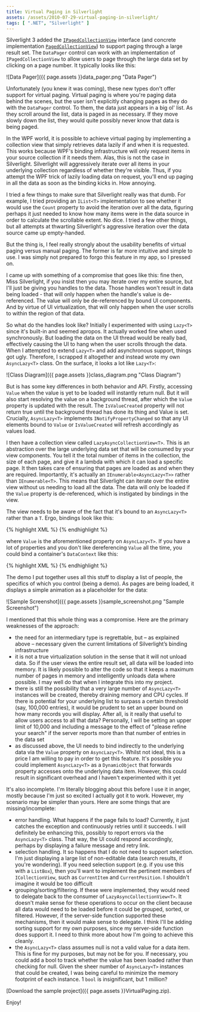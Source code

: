```yaml
---
title: Virtual Paging in Silverlight
assets: /assets/2010-07-29-virtual-paging-in-silverlight/
tags: [ ".NET", "Silverlight" ]
---
```

Silverlight 3 added the [`IPagedCollectionView`](http://msdn.microsoft.com/en-us/library/system.componentmodel.ipagedcollectionview%28VS.95%29.aspx) interface (and concrete implementation [`PagedCollectionView`](http://msdn.microsoft.com/en-us/library/system.windows.data.pagedcollectionview%28VS.95%29.aspx)) to support paging through a large result set. The `DataPager` control can work with an implementation of `IPagedCollectionView` to allow users to page through the large data set by clicking on a page number. It typically looks like this:

![Data Pager]({{ page.assets }}data_pager.png "Data Pager")

Unfortunately (you knew it was coming), these new types don't offer support for virtual paging. Virtual paging is where you're paging data behind the scenes, but the user isn't explicitly changing pages as they do with the `DataPager` control. To them, the data just appears in a big ol' list. As they scroll around the list, data is paged in as necessary. If they move slowly down the list, they would quite possibly never know that data is being paged.

In the WPF world, it is possible to achieve virtual paging by implementing a collection view that simply retrieves data lazily if and when it is requested. This works because WPF's binding infrastructure will only request items in your source collection if it needs them. Alas, this is not the case in Silverlight. Silverlight will aggressively iterate over all items in your underlying collection regardless of whether they're visible. Thus, if you attempt the WPF trick of lazily loading data on request, you'll end up paging in all the data as soon as the binding kicks in. How annoying.

I tried a few things to make sure that Silverlight really was that dumb. For example, I tried providing an `IList<T>` implementation to see whether it would use the `Count` property to avoid the iteration over all the data, figuring perhaps it just needed to know how many items were in the data source in order to calculate the scrollable extent. No dice. I tried a few other things, but all attempts at thwarting Silverlight's aggressive iteration over the data source came up empty-handed.

But the thing is, I feel really strongly about the usability benefits of virtual paging versus manual paging. The former is far more intuitive and simple to use. I was simply not prepared to forgo this feature in my app, so I pressed on.

I came up with something of a compromise that goes like this: fine then, Miss Silverlight, if you insist then you may iterate over my entire source, but I'll just be giving you handles to the data. Those handles won't result in data being loaded - that will only happen when the handle's value is de-referenced. The value will only be de-referenced by bound UI components. And by virtue of UI virtualization, that will only happen when the user scrolls to within the region of that data.

So what do the handles look like? Initially I experimented with using `Lazy<T>` since it's built-in and seemed apropos. It actually worked fine when used synchronously. But loading the data on the UI thread would be really bad, effectively causing the UI to hang when the user scrolls through the data. When I attempted to extend `Lazy<T>` and add asynchronous support, things got ugly. Therefore, I scrapped it altogether and instead wrote my own `AsyncLazy<T>` class. On the surface, it looks a lot like `Lazy<T>`:

![Class Diagram]({{ page.assets }}class_diagram.png "Class Diagram")

But is has some key differences in both behavior and API. Firstly, accessing `Value` when the value is yet to be loaded will instantly return null. But it will also start resolving the value on a background thread, after which the `Value` property is updated with the result. The `IsValueCreated` property will not return true until the background thread has done its thing and Value is set. Crucially, `AsyncLazy<T>` implements `INotifyPropertyChanged` so that any UI elements bound to `Value` or `IsValueCreated` will refresh accordingly as values load.

I then have a collection view called `LazyAsyncCollectionView<T>`. This is an abstraction over the large underlying data set that will be consumed by your view components. You tell it the total number of items in the collection, the size of each page, and give it a lambda with which it can load a specific page. It then takes care of ensuring that pages are loaded as and when they are required. Importantly, it's actually an `IEnumerable<AsyncLazy<T>>` rather than `IEnumerable<T>`. This means that Silverlight can iterate over the entire view without us needing to load all the data. The data will only be loaded if the `Value` property is de-referenced, which is instigated by bindings in the view.

The view needs to be aware of the fact that it's bound to an `AsyncLazy<T>` rather than a `T`. Ergo, bindings look like this:

{% highlight XML %}
<TextBlock Text="{Binding Value.Property}"/>
{% endhighlight %}

where `Value` is the aforementioned property on `AsyncLazy<T>`. If you have a lot of properties and you don't like dereferencing `Value` all the time, you could bind a container's `DataContext` like this:

{% highlight XML %}
<StackPanel DataContext="{Binding Value}">
    <TextBlock Text="{Binding SomeProperty}"/>
    <TextBlock Text="{Binding SomeOtherProperty}"/>
</StackPanel>
{% endhighlight %}

The demo I put together uses all this stuff to display a list of people, the specifics of which you control (being a demo). As pages are being loaded, it displays a simple animation as a placeholder for the data:

![Sample Screenshot]({{ page.assets }}sample_screenshot.png "Sample Screenshot")

I mentioned that this whole thing was a compromise. Here are the primary weaknesses of the approach:

* the need for an intermediary type is regrettable, but – as explained above – necessary given the current limitations of Silverlight’s binding infrastructure
* it is not a true virtualization solution in the sense that it will not unload data. So if the user views the entire result set, all data will be loaded into memory. It is likely possible to alter the code so that it keeps a maximum number of pages in memory and intelligently unloads data where possible. I may well do that when I integrate this into my project.
* there is still the possibility that a very large number of `AsyncLazy<T>` instances will be created, thereby draining memory and CPU cycles. If there is potential for your underlying list to surpass a certain threshold (say, 100,000 entries), it would be prudent to set an upper bound on how many records you will display. After all, is it really that useful to allow users access to all that data? Personally, I will be setting an upper limit of 10,000 and including a message to the effect of "please refine your search" if the server reports more than that number of entries in the data set
* as discussed above, the UI needs to bind indirectly to the underlying data via the `Value` property on `AsyncLazy<T>`. Whilst not ideal, this is a price I am willing to pay in order to get this feature. It's possible you could implement `AsyncLazy<T>` as a `DynamicObject` that forwards property accesses onto the underlying data item. However, this could result in significant overhead and I haven't experimented with it yet

It's also incomplete. I'm literally blogging about this before I use it in anger, mostly because I'm just so excited I actually got it to work. However, my scenario may be simpler than yours. Here are some things that are missing/incomplete:

* error handling. What happens if the page fails to load? Currently, it just catches the exception and continuously retries until it succeeds. I will definitely be enhancing this, possibly to report errors via the `AsyncLazy<T>` class. That way, the UI could respond accordingly, perhaps by displaying a failure message and retry link.
* selection handling. It so happens that I do not need to support selection. I'm just displaying a large list of non-editable data (search results, if you're wondering). If you need selection support (e.g. if you use this with a `ListBox`), then you'll want to implement the pertinent members of `ICollectionView`, such as `CurrentItem` and `CurrentPosition`. I shouldn't imagine it would be too difficult
* grouping/sorting/filtering. If these were implemented, they would need to delegate back to the consumer of `LazyAsyncCollectionView<T>`. It doesn't make sense for these operations to occur on the client because all data would need to be loaded before it could be grouped, sorted, or filtered. However, if the server-side function supported these mechanisms, then it would make sense to delegate. I think I'll be adding sorting support for my own purposes, since my server-side function does support it. I need to think more about how I'm going to achieve this cleanly.
* the `AsyncLazy<T>` class assumes null is not a valid value for a data item. This is fine for my purposes, but may not be for you. If necessary, you could add a bool to track whether the value has been loaded rather than checking for null. Given the sheer number of `AsyncLazy<T>` instances that could be created, I was being careful to minimize the memory footprint of each instance. 1 `bool` is insignificant, but 1 million?

[Download the sample project]({{ page.assets }}VirtualPaging.zip).

Enjoy!